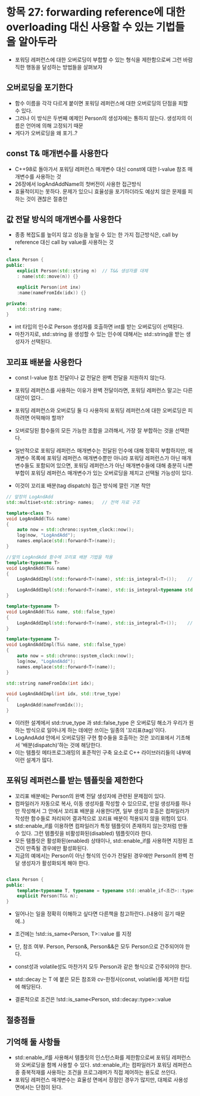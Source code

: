 # 항목 27: forwarding reference에 대한 overloading 대신 사용할 수 있는 기법들을 알아두라

* 포워딩 레퍼런스에 대한 오버로딩이 부합할 수 있는 형식을 제한함으로써 그런 바람직한 행동을 달성하는 방법들을 살펴보자

## 오버로딩을 포기한다

* 함수 이름을 각각 다르게 붙이면 포워딩 레퍼런스에 대한 오버로딩의 단점을 피할 수 있다.
* 그러나 이 방식은 두번째 예제인 Person의 생성자에는 통하지 않는다. 생성자의 이름은 언어에 의해 고정되기 때문
* 게다가 오버로딩을 왜 포기..?

## const T& 매개변수를 사용한다

* C++98로 돌아가서 포워딩 레퍼런스 매개변수 대신 const에 대한 l-value 참조 매개변수를 사용하는 것
* 26장에서 logAndAddName의 첫버전이 사용한 접근방식
* 효율적이지는 못하다. 문제가 있으니 효율성을 포기하더라도 예상치 않은 문제를 피하는 것이 괜찮은 절충안


## 값 전달 방식의 매개변수를 사용한다

* 종종 복잡도를 높이지 않고 성능을 높일 수 있는 한 가지 접근방식은, call by reference 대신 call by value를 사용하는 것
* 

```cpp
class Person {
public:
    explicit Person(std::string n)  // T&& 생성자를 대체
    : name(std::move(n)) {}

    explicit Person(int inx)
    :name(nameFromIdx(idx)) {}

private:
    std::string name;
}
```

* int 타입의 인수로 Person 생성자를 호출하면 int를 받는 오버로딩이 선택된다.
* 마찬가지로, std::string 을 생성할 수 있는 인수에 대해서는 std::string을 받는 생성자가 선택된다.


## 꼬리표 배분을 사용한다

* const l-value 참조 전달이나 값 전달은 완벽 전달을 지원하지 않는다.
* 포워딩 레퍼런스를 사용하는 이유가 완벽 전달이라면, 포워딩 레퍼런스 말고는 다른 대안이 없다..
* 포워딩 레퍼런스와 오버로딩 둘 다 사용하되 포워딩 레퍼런스에 대한 오버로딩은 피하려면 어떡해야 할까?

* 오버로딩된 함수들의 모든 가능한 조합을 고려해서, 가장 잘 부합하는 것을 선택한다.
* 일반적으로 포워딩 레퍼런스 매개변수는 전달된 인수에 대해 정확히 부합하지만, 매개변수 목록에 포워딩 레퍼런스 매개변수뿐만 아니라 포워딩 레퍼런스가 아닌 매개변수들도 포함되어 있으면, 포워딩 레퍼런스가 아닌 매개변수들에 대해 충분히 나쁜 부합이 포워딩 레퍼런스 매개변수가 있는 오버로딩을 제치고 선택될 가능성이 있다.
* 이것이 꼬리표 배분(tag dispatch) 접근 방식에 깔린 기본 착안

```cpp
// 앞장의 LogAndAdd
std::multiset<std::string> names;   // 전역 자료 구조

template<class T>
void LogAndAdd(T&& name)
{
    auto now = std::chrono::system_clock::now();
    log(now, "LogAndAdd");
    names.emplace(std::forward<T>(name));
}
```

```cpp
//앞의 LogAndAdd 함수에 꼬리표 배분 기법을 적용
template<typename T>
void LogAndAdd(T&& name)
{
    LogAndAddImpl(std::forward<T>(name), std::is_integral<T>());    // 아주 정확하지는 않음

    LogAndAddImpl(std::forward<T>(name), std::is_integral<typename std::remove_reference<T>::type>());
}
```

```cpp
template<typename T>
void LogAndAdd(T&& name, std::false_type)
{
    LogAndAddImpl(std::forward<T>(name), std::is_integral<T>());    // 아주 정확하지는 않음
}
```

```cpp
template<typename T>
void LogAndAddImpl(T&& name, std::false_type)
{
    auto now = std::chrono::system_clock::now();
    log(now, "LogAndAdd");
    names.emplace(std::forward<T>(name));
}

std::string nameFromIdx(int idx);

void LogAndAddImpl(int idx, std::true_type)
{
    LogAndAdd(nameFromIdx());
}
```

* 이러한 설계에서 std::true_type 과 std::false_type 은 오버로딩 해소가 우리가 원하는 방식으로 일어나게 하는 데에만 쓰이는 일종의 '꼬리표(tag)'이다.
* LogAndAdd 안에서 오버로딩된 구현 함수들을 호출하는 것은 꼬리표에서 기초해서 '배분(dispatch)'하는 것에 해당한다.
* 이는 템플릿 메타프로그래밍의 표준적인 구축 요소로 C++ 라이브러리들의 내부에 이런 설계가 많다.

## 포워딩 레퍼런스를 받는 템플릿을 제한한다

* 꼬리표 배분에는 Person의 완벽 전달 생성자에 관련된 문제점이 있다.
* 컴파일러가 자동으로 복사, 이동 생성자를 작성할 수 있으므로, 만일 생성자를 하나만 작성해서 그 안에서 꼬리표 배분을 사용한다면, 일부 생성자 호출은 컴파일러가 작성한 함수들로 처리되어 결과적으로 꼬리표 배분이 적용되지 않을 위험이 있다.
* std::enable_if를 이용하면 컴파일러가 특정 템플릿이 존재하지 않는것처럼 만들 수 있다. 그런 템플릿을 비활성화된(disabled) 템플릿이라 한다.
* 모든 템플릿은 활성화된(enabled) 상태이나, std::enable_if를 사용하면 지정된 조건이 만족될 경우에만 활성화된다.
* 지금의 예에서는 Person이 아닌 형식의 인수가 전달된 경우에만 Person의 완벽 전달 생성자가 활성화되게 해야 한다.

```cpp

class Person {
public:
    template<typename T, typename = typename std::enable_if<조건>::type>
    explicit Person(T&& n);
}
```
* 일어나는 일을 정확히 이해하고 싶다면 다른책을 참고하란다..(내용이 길기 때문에..)
* 조건에는 !std::is_same<Person, T>::value 를 지정

* 단, 참조 여부. Person, Person&, Person&&은 모두 Person으로 간주되어야 한다.
* const성과 volatile성도 마찬가지 모두 Person과 같은 형식으로 간주되어야 한다.

* std::decay<T> 는 T 에 붙은 모든 참조와 cv-한정사(const, volatile)를 제거한 타입에 해당된다.

* 결론적으로 조건은 !std::is_same<Person, std::decay<T>::type>::value

## 절충점들


## 기억해 둘 사항들
* std::enable_if를 사용해서 템플릿의 인스턴스화를 제한함으로써 포워딩 레퍼런스와 오버로딩을 함께 사용할 수 있다.
  std::enable_if는 컴파일러가 포워딩 레퍼런스 중 중복적재를 사용하는 조건을 프로그래머가 직접 제어하는 용도로 쓰인다.
* 포워딩 레퍼런스 매개변수는 효율성 면에서 장점인 경우가 많지만, 대체로 사용성 면에서는 단점이 된다.